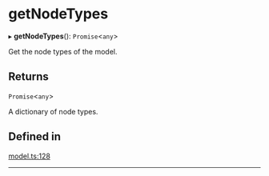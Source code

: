 # getNodeTypes


▸ **getNodeTypes**(): `Promise`\<`any`\>

Get the node types of the model.

## Returns

`Promise`\<`any`\>

A dictionary of node types.

## Defined in

[model.ts:128](https://github.com/causalabs/causadb-node/blob/f466638/src/model.ts#L128)

___
